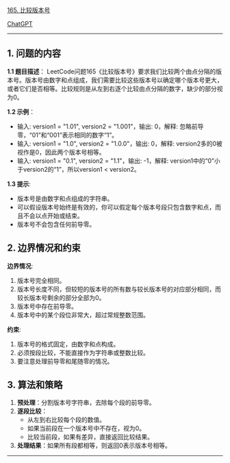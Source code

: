 [165. 比较版本号](https://leetcode.cn/problems/compare-version-numbers)

[ChatGPT](https://chat.openai.com/share/9b303c9e-fa83-4406-8011-bcb71f6c46f6)

---

## 1. 问题的内容
**1.1 题目描述**：
LeetCode问题165《比较版本号》要求我们比较两个由点分隔的版本号。版本号由数字和点组成，我们需要比较这些版本号以确定哪个版本号更大，或者它们是否相等。比较规则是从左到右逐个比较由点分隔的数字，缺少的部分视为0。

**1.2 示例**：
- 输入: version1 = "1.01", version2 = "1.001"，输出: 0，解释: 忽略前导零，“01”和“001”表示相同的数字“1”。
- 输入: version1 = "1.0", version2 = "1.0.0"，输出: 0，解释: version2多的0被视作是0，因此两个版本号相等。
- 输入: version1 = "0.1", version2 = "1.1"，输出: -1，解释: version1中的“0”小于version2的“1”，所以version1 < version2。

**1.3 提示**:
- 版本号是由数字和点组成的字符串。
- 可以假设版本号始终是有效的，你可以假定每个版本号段只包含数字和点，而且不会以点开始或结束。
- 版本号不会包含任何前导零。

## 2. 边界情况和约束
**边界情况**:

1. 版本号完全相同。
2. 版本号长度不同，但较短的版本号的所有数与较长版本号的对应部分相同，而较长版本号剩余的部分全部为0。
3. 版本号中存在前导零。
4. 版本号中的某个段位非常大，超过常规整数范围。

**约束**:

1. 版本号的格式固定，由数字和点构成。
2. 必须按段比较，不能直接作为字符串或整数比较。
3. 要注意处理前导零和尾随零的情况。

## 3. 算法和策略
1. **预处理**：分割版本号字符串，去除每个段的前导零。
2. **逐段比较**：
   - 从左到右比较每个段的数值。
   - 如果当前段在一个版本号中不存在，视为0。
   - 比较当前段，如果有差异，直接返回比较结果。
3. **处理结果**：如果所有段都相等，则返回0表示版本号相等。

---